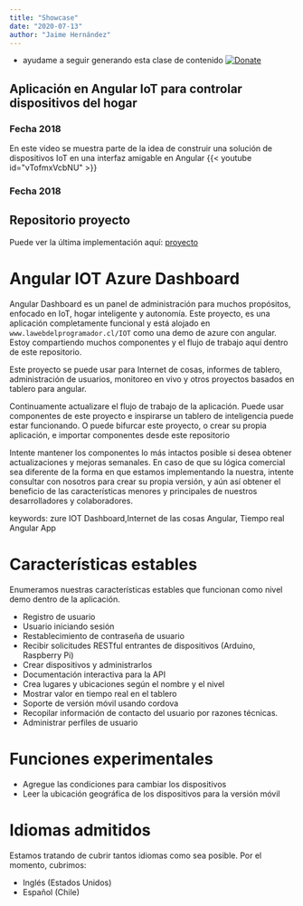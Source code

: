 ```yaml
---
title: "Showcase"
date: "2020-07-13"
author: "Jaime Hernández"
---
```


* ayudame a seguir generando esta clase de contenido
[![Donate](https://img.shields.io/badge/Donate-PayPal-green.svg)](https://www.paypal.com/donate/?hosted_button_id=AHPZLS6ZR2A7S)

## Aplicación en Angular IoT para controlar dispositivos del hogar
### Fecha 2018
En este video se muestra parte de la idea de construir una solución de dispositivos IoT en una interfaz amigable en Angular 
{{< youtube id="vTofmxVcbNU" >}}



### Fecha 2018


## Repositorio proyecto

Puede ver la última implementación aquí: [proyecto](https://github.com/devjaime/iot-dashboard-master)



# Angular  IOT Azure Dashboard

Angular Dashboard es un panel de administración para muchos propósitos, enfocado en IoT, hogar inteligente y autonomía.
Este proyecto, es una aplicación completamente funcional y está alojado en `www.lawebdelprogramador.cl/IOT` como una demo de azure con angular. Estoy compartiendo muchos componentes y el flujo de trabajo aquí dentro de este repositorio.

Este proyecto se puede usar para Internet de cosas, informes de tablero, administración de usuarios, monitoreo en vivo y otros
proyectos basados ​​en tablero para angular.


Continuamente actualizare el flujo de trabajo de la aplicación. Puede usar componentes de este proyecto e inspirarse
un tablero de inteligencia puede estar funcionando.
O puede bifurcar este proyecto, o crear su propia aplicación, e importar componentes desde este repositorio


Intente mantener los componentes lo más intactos posible si desea obtener actualizaciones y mejoras semanales. En caso de que su lógica comercial sea diferente de la forma en que estamos implementando la nuestra, intente consultar con nosotros para crear su propia versión,
y aún así obtener el beneficio de las características menores y principales de nuestros desarrolladores y colaboradores.

keywords: zure IOT Dashboard,Internet de las cosas Angular, Tiempo real Angular App

# Características estables
Enumeramos nuestras características estables que funcionan como nivel demo dentro de la aplicación.

* Registro de usuario
* Usuario iniciando sesión
* Restablecimiento de contraseña de usuario
* Recibir solicitudes RESTful entrantes de dispositivos (Arduino, Raspberry Pi)
* Crear dispositivos y administrarlos
* Documentación interactiva para la API
* Crea lugares y ubicaciones según el nombre y el nivel
* Mostrar valor en tiempo real en el tablero
* Soporte de versión móvil usando cordova
* Recopilar información de contacto del usuario por razones técnicas.
* Administrar perfiles de usuario


# Funciones experimentales
* Agregue las condiciones para cambiar los dispositivos
* Leer la ubicación geográfica de los dispositivos para la versión móvil



# Idiomas admitidos

Estamos tratando de cubrir tantos idiomas como sea posible. Por el momento, cubrimos:

* Inglés (Estados Unidos)
* Español (Chile)

